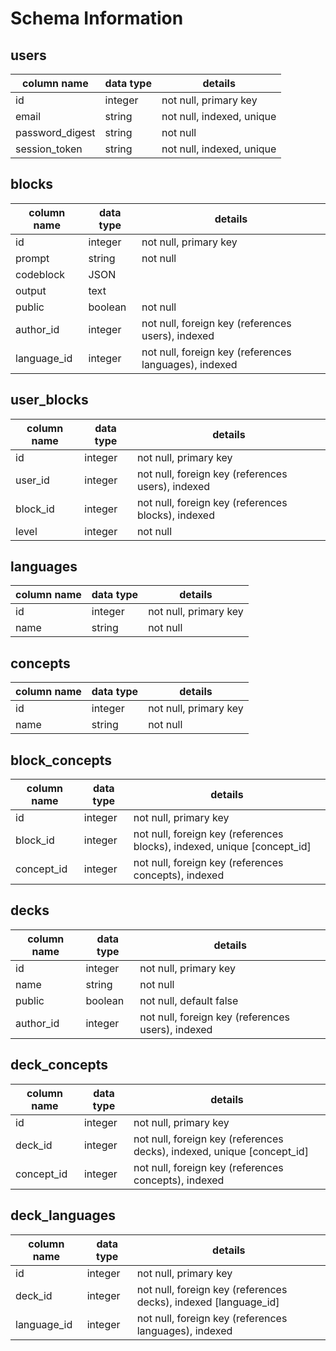 # Schema Information

## users
column name     | data type | details
----------------|-----------|-----------------------
id              | integer   | not null, primary key
email           | string    | not null, indexed, unique
password_digest | string    | not null
session_token   | string    | not null, indexed, unique

## blocks
column name | data type | details
------------|-----------|-----------------------
id          | integer   | not null, primary key
prompt      | string    | not null
codeblock   | JSON      |
output      | text      |
public      | boolean   | not null
author_id   | integer   | not null, foreign key (references users), indexed
language_id | integer   | not null, foreign key (references languages), indexed

## user_blocks
column name | data type | details
------------|-----------|-----------------------
id          | integer   | not null, primary key
user_id     | integer   | not null, foreign key (references users), indexed
block_id    | integer   | not null, foreign key (references blocks), indexed
level       | integer   | not null

## languages
column name | data type | details
------------|-----------|-----------------------
id          | integer   | not null, primary key
name        | string    | not null

## concepts
column name | data type | details
------------|-----------|-----------------------
id          | integer   | not null, primary key
name        | string    | not null

## block_concepts
column name | data type | details
------------|-----------|-----------------------
id          | integer   | not null, primary key
block_id     | integer   | not null, foreign key (references blocks), indexed, unique [concept_id]
concept_id    | integer   | not null, foreign key (references concepts), indexed

## decks
column name | data type | details
------------|-----------|-----------------------
id          | integer   | not null, primary key
name        | string    | not null
public      | boolean   | not null, default false
author_id   | integer   | not null, foreign key (references users), indexed

## deck_concepts
column name | data type | details
------------|-----------|-----------------------
id          | integer   | not null, primary key
deck_id     | integer   | not null, foreign key (references decks), indexed, unique [concept_id]
concept_id    | integer   | not null, foreign key (references concepts), indexed

## deck_languages
column name | data type | details
------------|-----------|-----------------------
id          | integer   | not null, primary key
deck_id     | integer   | not null, foreign key (references decks), indexed [language_id]
language_id | integer   | not null, foreign key (references languages), indexed
